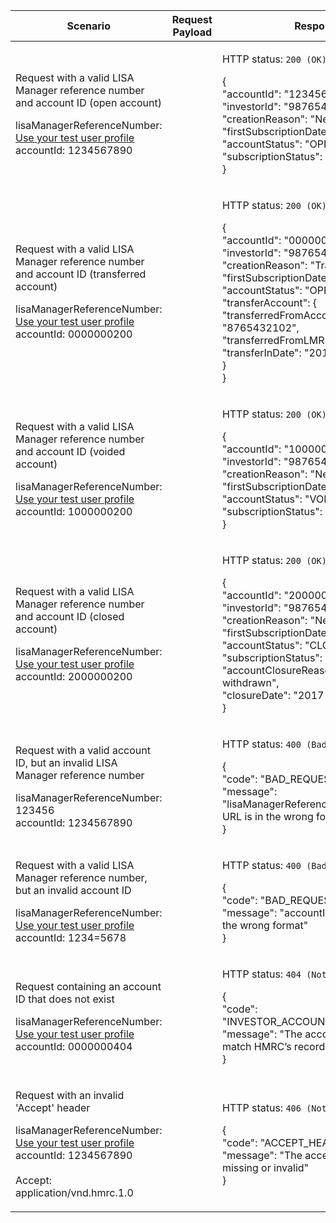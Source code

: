 <table>
  <col width="25%">
  <col width="35%">
  <col width="40%">
  <thead>
    <tr>
        <th>Scenario</th>
        <th>Request Payload</th>
        <th>Response</th>
    </tr>
  </thead>
  <tbody>
    <tr>
      <td>
        <p>Request with a valid LISA Manager reference number and account ID (open account)</p>
        <p class ="code--block">
          lisaManagerReferenceNumber: <a href="https://test-developer.service.hmrc.gov.uk/api-documentation/docs/api/service/lisa-api/1.0#testing-the-api">Use your test user profile</a><br>
          accountId: 1234567890
        </p>
      </td>
      <td></td>
      <td>
        <p>HTTP status: <code class="code--slim">200 (OK)</code></p>
        <p class ="code--block"> {<br>
                "accountId": "1234567890",<br>
                "investorId": "9876543210",<br>
                "creationReason": "New",<br>
                "firstSubscriptionDate": "2017-04-06",<br>
                "accountStatus": "OPEN",<br>
                "subscriptionStatus": "ACTIVE"<br>
            }
        </p>
      </td>
    </tr>
    <tr>
      <td>
        <p>Request with a valid LISA Manager reference number and account ID (transferred account)</p>
        <p class ="code--block">
          lisaManagerReferenceNumber: <a href="https://test-developer.service.hmrc.gov.uk/api-documentation/docs/api/service/lisa-api/1.0#testing-the-api">Use your test user profile</a><br>
          accountId: 0000000200
        </p>
      </td>
      <td></td>
      <td>
        <p>HTTP status: <code class="code--slim">200 (OK)</code></p>
        <p class ="code--block"> {<br>
                "accountId": "0000000200",<br>
                "investorId": "9876543210",<br>
                "creationReason": "Transferred",<br>
                "firstSubscriptionDate": "2017-04-06",<br>
                "accountStatus": "OPEN",<br>
                "transferAccount": {<br>
                    "transferredFromAccountId": "8765432102",<br>
                    "transferredFromLMRN": "Z543333",<br>
                    "transferInDate": "2017-04-06"<br>
                }<br>
            }
        </p>
      </td>
    </tr>
    <tr>
      <td>
        <p>Request with a valid LISA Manager reference number and account ID (voided account)</p>
        <p class ="code--block">
          lisaManagerReferenceNumber: <a href="https://test-developer.service.hmrc.gov.uk/api-documentation/docs/api/service/lisa-api/1.0#testing-the-api">Use your test user profile</a><br>
          accountId: 1000000200
        </p>
      </td>
      <td></td>
      <td>
        <p>HTTP status: <code class="code--slim">200 (OK)</code></p>
        <p class ="code--block"> {<br>
                 "accountId": "1000000200",<br>
                 "investorId": "9876543210",<br>
                 "creationReason": "New",<br>
                 "firstSubscriptionDate": "2017-04-06",<br>
                 "accountStatus": "VOID",<br>
                 "subscriptionStatus": "VOID"<br>
             }
        </p>
      </td>
    </tr>
    <tr>
      <td>
        <p>Request with a valid LISA Manager reference number and account ID (closed account)</p>
        <p class ="code--block">
          lisaManagerReferenceNumber: <a href="https://test-developer.service.hmrc.gov.uk/api-documentation/docs/api/service/lisa-api/1.0#testing-the-api">Use your test user profile</a><br>
          accountId: 2000000200
        </p>
      </td>
      <td></td>
      <td>
        <p>HTTP status: <code class="code--slim">200 (OK)</code></p>
        <p class ="code--block"> {<br>
                 "accountId": "2000000200",<br>
                 "investorId": "9876543210",<br>
                 "creationReason": "New",<br>
                 "firstSubscriptionDate": "2017-04-06",<br>
                 "accountStatus": "CLOSED",<br>
                 "subscriptionStatus": "VOID",<br>
                 "accountClosureReason": "All funds withdrawn",<br>
                 "closureDate": "2017-10-25"<br>
             }
        </p>
      </td>
    </tr>
    <tr>
      <td>
        <p>Request with a valid account ID, but an invalid LISA Manager reference number</p>
        <p class ="code--block">
          lisaManagerReferenceNumber: 123456<br>
          accountId: 1234567890
        </p>
      </td>
      <td></td>
      <td>
        <p>HTTP status: <code class="code--slim">400 (Bad Request)</code></p>
        <p class ="code--block"> {<br>
          "code": "BAD_REQUEST",<br>
          "message": "lisaManagerReferenceNumber in the URL is in the wrong format"<br>
        }
        </p>
      </td>
    </tr>
    <tr>
      <td>
        <p>Request with a valid LISA Manager reference number, but an invalid account ID</p>
        <p class ="code--block">
          lisaManagerReferenceNumber: <a href="https://test-developer.service.hmrc.gov.uk/api-documentation/docs/api/service/lisa-api/1.0#testing-the-api">Use your test user profile</a><br>
          accountId: 1234=5678
        </p>
      </td>
      <td></td>
      <td>
        <p>HTTP status: <code class="code--slim">400 (Bad Request)</code></p>
        <p class ="code--block"> {<br>
          "code": "BAD_REQUEST",<br>
          "message": "accountId in the URL is in the wrong format"<br>
        }
        </p>
      </td>
    </tr>
    <tr>
        <td>
            <p>Request containing an account ID that does not exist</p>
            <p class ="code--block">
                lisaManagerReferenceNumber: <a href="https://test-developer.service.hmrc.gov.uk/api-documentation/docs/api/service/lisa-api/1.0#testing-the-api">Use your test user profile</a><br>
                accountId: 0000000404
            </p>
        </td>
        <td></td>
        <td>
          <p>HTTP status: <code class="code--slim">404 (Not found)</code></p>
          <p class ="code--block"> {<br>
            "code": "INVESTOR_ACCOUNTID_NOT_FOUND",<br>
            "message": "The accountId does not match HMRC’s records"<br>
          }
          </p>
        </td>
    </tr>
    <tr>
      <td>
        <p>Request with an invalid 'Accept' header</p>
        <p class ="code--block">
          lisaManagerReferenceNumber: <a href="https://test-developer.service.hmrc.gov.uk/api-documentation/docs/api/service/lisa-api/1.0#testing-the-api">Use your test user profile</a>
          <br>accountId: 1234567890<br>
          <br>
          Accept: application/vnd.hmrc.1.0
        </p>
      </td>
      <td></td>
      <td>
        <p>HTTP status: <code class="code--slim">406 (Not Acceptable)</code></p>
        <p class ="code--block"> {<br>
          "code": "ACCEPT_HEADER_INVALID",<br>
          "message": "The accept header is missing or invalid"<br>
        }
        </p>
      </td>
    </tr>
  </tbody>
</table>